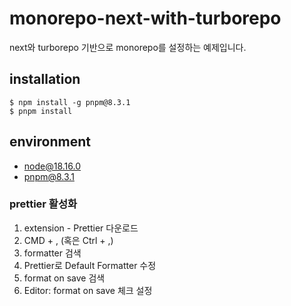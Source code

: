 # monorepo-next-with-turborepo

next와 turborepo 기반으로 monorepo를 설정하는 예제입니다.

## installation

```
$ npm install -g pnpm@8.3.1
$ pnpm install
```

## environment

- node@18.16.0
- pnpm@8.3.1

### prettier 활성화

1. extension - Prettier 다운로드
2. CMD + , (혹은 Ctrl + ,)
3. formatter 검색
4. Prettier로 Default Formatter 수정
5. format on save 검색
6. Editor: format on save 체크 설정
